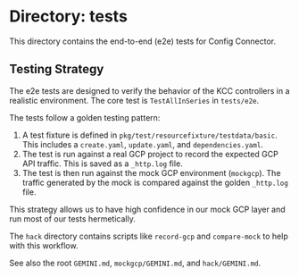 # Directory: tests

This directory contains the end-to-end (e2e) tests for Config Connector.

## Testing Strategy

The e2e tests are designed to verify the behavior of the KCC controllers in a realistic environment. The core test is `TestAllInSeries` in `tests/e2e`.

The tests follow a golden testing pattern:
1.  A test fixture is defined in `pkg/test/resourcefixture/testdata/basic`. This includes a `create.yaml`, `update.yaml`, and `dependencies.yaml`.
2.  The test is run against a real GCP project to record the expected GCP API traffic. This is saved as a `_http.log` file.
3.  The test is then run against the mock GCP environment (`mockgcp`). The traffic generated by the mock is compared against the golden `_http.log` file.

This strategy allows us to have high confidence in our mock GCP layer and run most of our tests hermetically.

The `hack` directory contains scripts like `record-gcp` and `compare-mock` to help with this workflow.

See also the root `GEMINI.md`, `mockgcp/GEMINI.md`, and `hack/GEMINI.md`.
